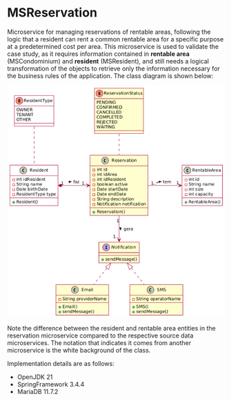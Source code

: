 # MSReservation

Microservice for managing reservations of rentable areas, following the logic that a resident can rent a common rentable area for a specific purpose at a predetermined cost per area. This microservice is used to validate the case study, as it requires information contained in <b>rentable area</b> (MSCondominium) and <b>resident</b> (MSResident), and still needs a logical transformation of the objects to retrieve only the information necessary for the business rules of the application. The class diagram is shown below:

![Error loading image](../MSReserva.png)

Note the difference between the resident and rentable area entities in the reservation microservice compared to the respective source data microservices. The notation that indicates it comes from another microservice is the white background of the class.

Implementation details are as follows:
- OpenJDK 21
- SpringFramework 3.4.4
- MariaDB 11.7.2